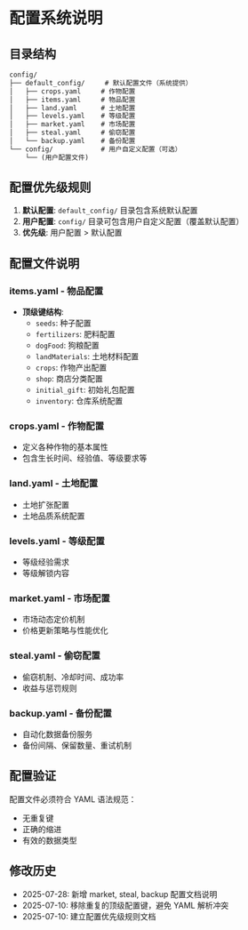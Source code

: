 # 配置系统说明

## 目录结构

```txt
config/
├── default_config/     # 默认配置文件（系统提供）
│   ├── crops.yaml     # 作物配置
│   ├── items.yaml     # 物品配置
│   ├── land.yaml      # 土地配置
│   ├── levels.yaml    # 等级配置
│   ├── market.yaml    # 市场配置
│   ├── steal.yaml     # 偷窃配置
│   └── backup.yaml    # 备份配置
└── config/            # 用户自定义配置（可选）
    └── (用户配置文件)
```

## 配置优先级规则

1. **默认配置**: `default_config/` 目录包含系统默认配置
2. **用户配置**: `config/` 目录可包含用户自定义配置（覆盖默认配置）
3. **优先级**: 用户配置 > 默认配置

## 配置文件说明

### items.yaml - 物品配置

- **顶级键结构**:
  - `seeds`: 种子配置
  - `fertilizers`: 肥料配置
  - `dogFood`: 狗粮配置
  - `landMaterials`: 土地材料配置
  - `crops`: 作物产出配置
  - `shop`: 商店分类配置
  - `initial_gift`: 初始礼包配置
  - `inventory`: 仓库系统配置

### crops.yaml - 作物配置

- 定义各种作物的基本属性
- 包含生长时间、经验值、等级要求等

### land.yaml - 土地配置

- 土地扩张配置
- 土地品质系统配置

### levels.yaml - 等级配置

- 等级经验需求
- 等级解锁内容

### market.yaml - 市场配置

- 市场动态定价机制
- 价格更新策略与性能优化

### steal.yaml - 偷窃配置

- 偷窃机制、冷却时间、成功率
- 收益与惩罚规则

### backup.yaml - 备份配置

- 自动化数据备份服务
- 备份间隔、保留数量、重试机制

## 配置验证

配置文件必须符合 YAML 语法规范：

- 无重复键
- 正确的缩进
- 有效的数据类型

## 修改历史

- 2025-07-28: 新增 market, steal, backup 配置文档说明
- 2025-07-10: 移除重复的顶级配置键，避免 YAML 解析冲突
- 2025-07-10: 建立配置优先级规则文档
